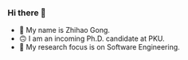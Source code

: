 ### Hi there 👋
- 🥳 My name is Zhihao Gong.
- 🙃 I am an incoming Ph.D. candidate at PKU.
- 🔭 My research focus is on Software Engineering.
